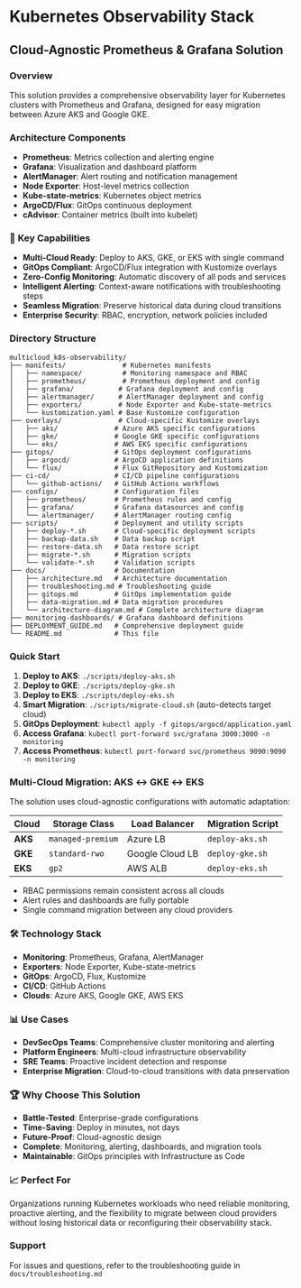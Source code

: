 # Kubernetes Observability Stack
## Cloud-Agnostic Prometheus & Grafana Solution

### Overview
This solution provides a comprehensive observability layer for Kubernetes clusters with Prometheus and Grafana, designed for easy migration between Azure AKS and Google GKE.

### Architecture Components
- **Prometheus**: Metrics collection and alerting engine
- **Grafana**: Visualization and dashboard platform
- **AlertManager**: Alert routing and notification management
- **Node Exporter**: Host-level metrics collection
- **Kube-state-metrics**: Kubernetes object metrics
- **ArgoCD/Flux**: GitOps continuous deployment
- **cAdvisor**: Container metrics (built into kubelet)

### 🚀 **Key Capabilities**
- **Multi-Cloud Ready**: Deploy to AKS, GKE, or EKS with single command
- **GitOps Compliant**: ArgoCD/Flux integration with Kustomize overlays
- **Zero-Config Monitoring**: Automatic discovery of all pods and services
- **Intelligent Alerting**: Context-aware notifications with troubleshooting steps
- **Seamless Migration**: Preserve historical data during cloud transitions
- **Enterprise Security**: RBAC, encryption, network policies included

### Directory Structure
```
multicloud_k8s-observability/
├── manifests/              # Kubernetes manifests
│   ├── namespace/          # Monitoring namespace and RBAC
│   ├── prometheus/         # Prometheus deployment and config
│   ├── grafana/           # Grafana deployment and config
│   ├── alertmanager/      # AlertManager deployment and config
│   ├── exporters/         # Node Exporter and Kube-state-metrics
│   └── kustomization.yaml # Base Kustomize configuration
├── overlays/              # Cloud-specific Kustomize overlays
│   ├── aks/              # Azure AKS specific configurations
│   ├── gke/              # Google GKE specific configurations
│   └── eks/              # AWS EKS specific configurations
├── gitops/               # GitOps deployment configurations
│   ├── argocd/           # ArgoCD application definitions
│   └── flux/             # Flux GitRepository and Kustomization
├── ci-cd/                # CI/CD pipeline configurations
│   └── github-actions/   # GitHub Actions workflows
├── configs/              # Configuration files
│   ├── prometheus/       # Prometheus rules and config
│   ├── grafana/          # Grafana datasources and config
│   └── alertmanager/     # AlertManager routing config
├── scripts/              # Deployment and utility scripts
│   ├── deploy-*.sh       # Cloud-specific deployment scripts
│   ├── backup-data.sh    # Data backup script
│   ├── restore-data.sh   # Data restore script
│   ├── migrate-*.sh      # Migration scripts
│   └── validate-*.sh     # Validation scripts
├── docs/                 # Documentation
│   ├── architecture.md   # Architecture documentation
│   ├── troubleshooting.md # Troubleshooting guide
│   ├── gitops.md         # GitOps implementation guide
│   ├── data-migration.md # Data migration procedures
│   └── architecture-diagram.md # Complete architecture diagram
├── monitoring-dashboards/ # Grafana dashboard definitions
├── DEPLOYMENT_GUIDE.md   # Comprehensive deployment guide
└── README.md             # This file
```

### Quick Start
1. **Deploy to AKS**: `./scripts/deploy-aks.sh`
2. **Deploy to GKE**: `./scripts/deploy-gke.sh`
3. **Deploy to EKS**: `./scripts/deploy-eks.sh`
4. **Smart Migration**: `./scripts/migrate-cloud.sh` (auto-detects target cloud)
5. **GitOps Deployment**: `kubectl apply -f gitops/argocd/application.yaml`
6. **Access Grafana**: `kubectl port-forward svc/grafana 3000:3000 -n monitoring`
7. **Access Prometheus**: `kubectl port-forward svc/prometheus 9090:9090 -n monitoring`

### Multi-Cloud Migration: AKS ↔ GKE ↔ EKS
The solution uses cloud-agnostic configurations with automatic adaptation:

| Cloud | Storage Class | Load Balancer | Migration Script |
|-------|---------------|---------------|------------------|
| **AKS** | `managed-premium` | Azure LB | `deploy-aks.sh` |
| **GKE** | `standard-rwo` | Google Cloud LB | `deploy-gke.sh` |
| **EKS** | `gp2` | AWS ALB | `deploy-eks.sh` |

- RBAC permissions remain consistent across all clouds
- Alert rules and dashboards are fully portable
- Single command migration between any cloud providers

### 🛠️ **Technology Stack**
- **Monitoring**: Prometheus, Grafana, AlertManager
- **Exporters**: Node Exporter, Kube-state-metrics
- **GitOps**: ArgoCD, Flux, Kustomize
- **CI/CD**: GitHub Actions
- **Clouds**: Azure AKS, Google GKE, AWS EKS

### 📊 **Use Cases**
- **DevSecOps Teams**: Comprehensive cluster monitoring and alerting
- **Platform Engineers**: Multi-cloud infrastructure observability
- **SRE Teams**: Proactive incident detection and response
- **Enterprise Migration**: Cloud-to-cloud transitions with data preservation

### 🏆 **Why Choose This Solution**
- **Battle-Tested**: Enterprise-grade configurations
- **Time-Saving**: Deploy in minutes, not days
- **Future-Proof**: Cloud-agnostic design
- **Complete**: Monitoring, alerting, dashboards, and migration tools
- **Maintainable**: GitOps principles with Infrastructure as Code

### 📈 **Perfect For**
Organizations running Kubernetes workloads who need reliable monitoring, proactive alerting, and the flexibility to migrate between cloud providers without losing historical data or reconfiguring their observability stack.

### Support
For issues and questions, refer to the troubleshooting guide in `docs/troubleshooting.md`